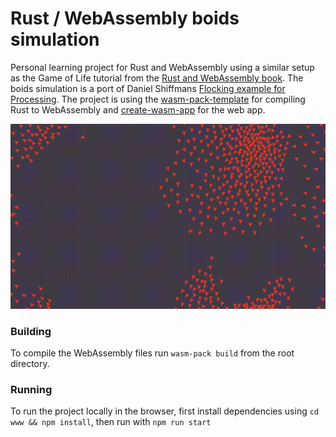 # Rust / WebAssembly boids simulation

Personal learning project for Rust and WebAssembly using a similar setup as the Game of Life tutorial from the [Rust and WebAssembly book](https://rustwasm.github.io/docs/book/introduction.html). The boids simulation is a port of Daniel Shiffmans [Flocking example for Processing](https://processing.org/examples/flocking.html). The project is using the [wasm-pack-template](https://github.com/rustwasm/wasm-pack-template) for compiling Rust to WebAssembly and [create-wasm-app](https://github.com/rustwasm/create-wasm-app) for the web app.

![Boids](boids.gif "Boids")

### Building

To compile the WebAssembly files run ```wasm-pack build``` from the root directory.

### Running

To run the project locally in the browser, first install dependencies using ```cd www && npm install```, then run with ```npm run start```